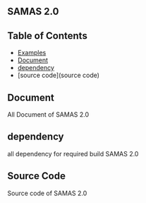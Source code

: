 ## SAMAS 2.0


## Table of Contents

- [Examples](#Examples)
- [Document](#Document)
- [dependency](dependency)
- [source code](source code)



## Document
All Document of SAMAS 2.0


## dependency
all dependency for required build SAMAS 2.0  

## Source Code
Source code of SAMAS 2.0